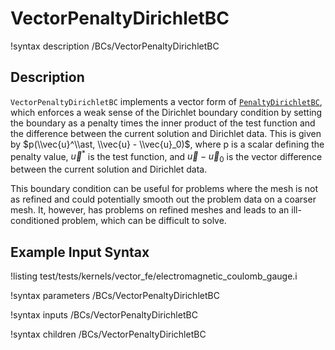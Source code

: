 # VectorPenaltyDirichletBC

!syntax description /BCs/VectorPenaltyDirichletBC

## Description

`VectorPenaltyDirichletBC` implements a vector form of [`PenaltyDirichletBC`](/PenaltyDirichletBC.md),
which enforces a weak sense of the Dirichlet boundary
condition by setting the boundary as a penalty times the inner product of the
test function and the difference between the current solution and Dirichlet
data. This is given by $p(\\vec{u}^\\ast, \\vec{u} - \\vec{u}_0)$, where p is a
scalar defining the penalty value, $\vec{u}^\ast$ is the test function, and
$\vec{u} - \vec{u}_0$ is the vector difference between the current solution and
Dirichlet data.

This boundary condition can be useful for problems where the mesh is not as
refined and could potentially smooth out the problem data on a coarser mesh. It,
however, has problems on refined meshes and leads to an ill-conditioned problem,
which can be difficult to solve.

## Example Input Syntax

!listing test/tests/kernels/vector_fe/electromagnetic_coulomb_gauge.i

!syntax parameters /BCs/VectorPenaltyDirichletBC

!syntax inputs /BCs/VectorPenaltyDirichletBC

!syntax children /BCs/VectorPenaltyDirichletBC
